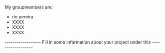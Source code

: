 My groupmembers are:
- rin pereira
- XXXX
- XXXX
- XXXX


------------------ Fill in some information about your project under this ------------------
